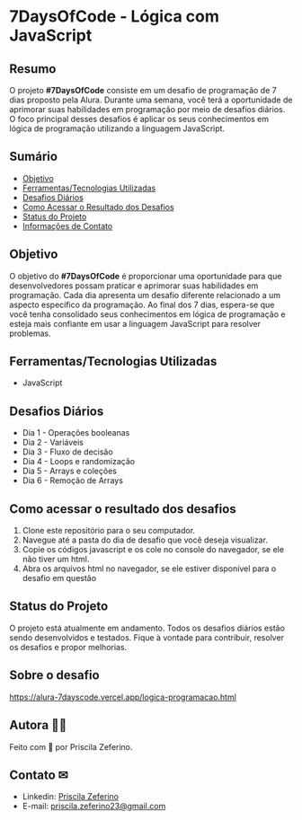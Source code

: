# 7DaysOfCode - Lógica com JavaScript

## Resumo

O projeto **#7DaysOfCode** consiste em um desafio de programação de 7 dias proposto pela Alura. Durante uma semana, você terá a oportunidade de aprimorar suas habilidades em programação por meio de desafios diários. O foco principal desses desafios é aplicar os seus conhecimentos em lógica de programação utilizando a linguagem JavaScript.

## Sumário

- [Objetivo](#objetivo)
- [Ferramentas/Tecnologias Utilizadas](#ferramentastecnologias-utilizadas)
- [Desafios Diários](#desafios-diários)
- [Como Acessar o Resultado dos Desafios](#como-acessar-o-resultado-dos-desafios)
- [Status do Projeto](#status-do-projeto)
- [Informações de Contato](#informações-de-contato)


## Objetivo

O objetivo do **#7DaysOfCode** é proporcionar uma oportunidade para que desenvolvedores possam praticar e aprimorar suas habilidades em programação. Cada dia apresenta um desafio diferente relacionado a um aspecto específico da programação. Ao final dos 7 dias, espera-se que você tenha consolidado seus conhecimentos em lógica de programação e esteja mais confiante em usar a linguagem JavaScript para resolver problemas.

## Ferramentas/Tecnologias Utilizadas

- JavaScript

## Desafios Diários

- Dia 1 - Operações booleanas
- Dia 2 - Variáveis
- Dia 3 - Fluxo de decisão
- Dia 4 - Loops e randomização
- Dia 5 - Arrays e coleções
- Dia 6 - Remoção de Arrays

## Como acessar o resultado dos desafios

1. Clone este repositório para o seu computador.
2. Navegue até a pasta do dia de desafio que você deseja visualizar.
3. Copie os códigos javascript e os cole no console do navegador, se ele não tiver um html.
4. Abra os arquivos html no navegador, se ele estiver disponível para o desafio em questão

## Status do Projeto

O projeto está atualmente em andamento. Todos os desafios diários estão sendo desenvolvidos e testados. Fique à vontade para contribuir, resolver os desafios e propor melhorias.

## Sobre o desafio
https://alura-7dayscode.vercel.app/logica-programacao.html

## Autora 👧🏻 

Feito com 🧡 por Priscila Zeferino.

## Contato ✉

- Linkedin: [Priscila Zeferino](https://www.linkedin.com/in/priscila-zeferino-594b5b175/)
- E-mail: priscila.zeferino23@gmail.com
